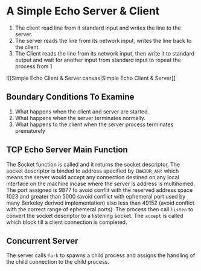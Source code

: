 
# A Simple Echo Server & Client 

1. The client read line from it standard input and writes the line to the server. 
2. The server reads the line from its network input, writes the line back to the client. 
3. The Client reads the line from its network input, then write it to standard output and wait for another input from standard input to repeat the process from 1 

![[Simple Echo Client & Server.canvas|Simple Echo Client & Server]]

## Boundary Conditions To Examine 
1. What happens when the client and server are started. 
2. What happens when the server terminates normally.
3. What happens to the client when the server process terminates prematurely  

## TCP Echo Server Main Function 
The Socket function is called and it returns the socket descriptor, The socket descriptor is binded to address specified by `INADDR_ANY` which means the server would accept any connection destined on any local interface on the machine incase where the server is address is multihomed. The port assigned is 9877 to avoid conflit with the reserved address space 1023 and greater than 5000 (avoid conflict with ephemeral port used by many Berkeley derived implementation) also less than 49152 (avoid conflict with the correct range of ephemeral ports). The process then call `listen` to convert the socket descriptor to a listening socket. The `accept` is called which block till a client connection is completed. 

## Concurrent Server 
The server calls `fork` to spawns a child process and assigns the handling of the child connection to the child process. 




